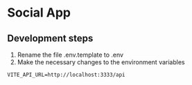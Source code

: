 # Social App



## Development steps

1. Rename the file .env.template to .env
2. Make the necessary changes to the environment variables

```
VITE_API_URL=http://localhost:3333/api

```